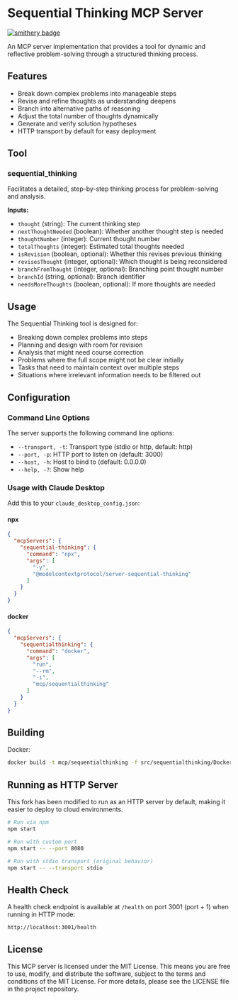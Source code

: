 # Sequential Thinking MCP Server
[![smithery badge](https://smithery.ai/badge/@smithery-ai/server-sequential-thinking)](https://smithery.ai/server/@smithery-ai/server-sequential-thinking)

An MCP server implementation that provides a tool for dynamic and reflective problem-solving through a structured thinking process.

## Features

- Break down complex problems into manageable steps
- Revise and refine thoughts as understanding deepens
- Branch into alternative paths of reasoning
- Adjust the total number of thoughts dynamically
- Generate and verify solution hypotheses
- HTTP transport by default for easy deployment

## Tool

### sequential_thinking

Facilitates a detailed, step-by-step thinking process for problem-solving and analysis.

**Inputs:**
- `thought` (string): The current thinking step
- `nextThoughtNeeded` (boolean): Whether another thought step is needed
- `thoughtNumber` (integer): Current thought number
- `totalThoughts` (integer): Estimated total thoughts needed
- `isRevision` (boolean, optional): Whether this revises previous thinking
- `revisesThought` (integer, optional): Which thought is being reconsidered
- `branchFromThought` (integer, optional): Branching point thought number
- `branchId` (string, optional): Branch identifier
- `needsMoreThoughts` (boolean, optional): If more thoughts are needed

## Usage

The Sequential Thinking tool is designed for:
- Breaking down complex problems into steps
- Planning and design with room for revision
- Analysis that might need course correction
- Problems where the full scope might not be clear initially
- Tasks that need to maintain context over multiple steps
- Situations where irrelevant information needs to be filtered out

## Configuration

### Command Line Options

The server supports the following command line options:

- `--transport, -t`: Transport type (stdio or http, default: http)
- `--port, -p`: HTTP port to listen on (default: 3000)
- `--host, -h`: Host to bind to (default: 0.0.0.0)
- `--help, -?`: Show help

### Usage with Claude Desktop

Add this to your `claude_desktop_config.json`:

#### npx

```json
{
  "mcpServers": {
    "sequential-thinking": {
      "command": "npx",
      "args": [
        "-y",
        "@modelcontextprotocol/server-sequential-thinking"
      ]
    }
  }
}
```

#### docker

```json
{
  "mcpServers": {
    "sequentialthinking": {
      "command": "docker",
      "args": [
        "run",
        "--rm",
        "-i",
        "mcp/sequentialthinking"
      ]
    }
  }
}
```

## Building

Docker:

```bash
docker build -t mcp/sequentialthinking -f src/sequentialthinking/Dockerfile .
```

## Running as HTTP Server

This fork has been modified to run as an HTTP server by default, making it easier to deploy to cloud environments.

```bash
# Run via npm
npm start

# Run with custom port
npm start -- --port 8080

# Run with stdio transport (original behavior)
npm start -- --transport stdio
```

## Health Check

A health check endpoint is available at `/health` on port 3001 (port + 1) when running in HTTP mode:

```
http://localhost:3001/health
```

## License

This MCP server is licensed under the MIT License. This means you are free to use, modify, and distribute the software, subject to the terms and conditions of the MIT License. For more details, please see the LICENSE file in the project repository.
